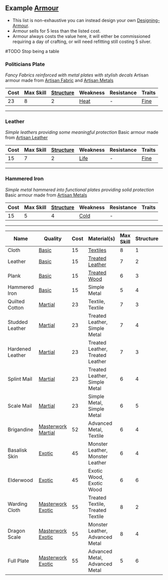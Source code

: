## Example [Armour](Armour)
* This list is non-exhaustive you can instead design your own [Designing-Armour](Designing-Armour).
* Armour sells for 5 less than the listed cost.
* Armour always costs the value here, it will either be commissioned requiring a day of crafting, or will need refitting still costing 5 silver.

#TODO Stop being a table

### Politicians Plate
*Fancy Fabrics reinforced with metal plates with stylish decals*
Artisan armour made from [Artisan Fabric](Materials#Artisan%20Fabric) and [Artisan Metals](Materials#Artisan%20Metals)

| Cost | Max Skill | [Structure](Armour#Structure) | Weakness            | Resistance | Traits                     |
| ---- | --------- | ----------------------------- | ------------------- | ---------- | -------------------------- |
| 23   | 8         | 2                             | [Heat](Combat#Heat) | -          | [Fine](Armour-Traits#Fine) |


---

### Leather
*Simple leathers providing some meaningful protection*
Basic armour made from [Artisan Leather](Materials#Artisan%20Leather)

| Cost | Max Skill | [Structure](Armour#Structure) | Weakness            | Resistance | Traits                     |
| ---- | --------- | ----------------------------- | ------------------- | ---------- | -------------------------- |
| 15   | 7         | 2                             | [Life](Combat#Life) | -          | [Fine](Armour-Traits#Fine) |

---

### Hammered Iron
*Simple metal hammered into functional plates providing solid protection*
Basic armour made from [Artisan Metals](Materials#Artisan%20Metals)

| Cost | Max Skill | [Structure](Armour#Structure) | Weakness            | Resistance | Traits |
| ---- | --------- | ----------------------------- | ------------------- | ---------- | ------ |
| 15   | 5         | 4                             | [Cold](Combat#Cold) | -          |        |

---


| Name             | Quality                                                   | Cost | Material(s)                                            | Max Skill | Structure | Weakness                                         | Resistance                                             | Trait(s)                                                                                       |
| ---------------- | --------------------------------------------------------- | ---- | ------------------------------------------------------ | --------- | --------- | ------------------------------------------------ | ------------------------------------------------------ | ---------------------------------------------------------------------------------------------- |
| Cloth            | [Basic](Armour#Quality)                                   | 15   | [Textiles](Example-Materials#Textiles)                 | 8         | 1         | [Heat](Combat#Heat)                              | -                                                      | -                                                                                              |
| Leather          | [Basic](Armour#Quality)                                   | 15   | [Treated Leather](Example-Materials#Treated%20Leather) | 7         | 2         | [Life](Combat#Life)                              | -                                                      | -                                                                                              |
| Plank            | [Basic](Armour#Quality)                                   | 15   | [Treated Wood](Example-Materials#Treated%20Wood)       | 6         | 3         | [Heat](Combat#Heat)                              | -                                                      | -                                                                                              |
| Hammered Iron    | [Basic](Armour#Quality)                                   | 15   | Simple Metal                                           | 5         | 4         | [Cold](Combat#Cold)                              | -                                                      | -                                                                                              |
| Quilted Cotton   | [Martial](Armour#Quality)                                 | 23   | Textile, Textile                                       | 7         | 3         | [Heat](Combat#Heat)                              | [Impact](Combat#Impact)                                | [Padded](Armour-Traits#Padded)                                                                 |
| Studded Leather  | [Martial](Armour#Quality)                                 | 23   | Treated Leather, Simple Metal                          | 7         | 4         | [Life](Combat#Life)                              | -                                                      | [Reinforced](Armour-Traits#Reinforced)                                                         |
| Hardened Leather | [Martial](Armour#Quality)                                 | 23   | Treated Leather, Treated Leather                       | 7         | 3         | [Life](Combat#Life)                              | [Rending](Combat#Rending)                              | [Hardened](Armour-Traits#Hardened)                                                             |
| Splint Mail      | [Martial](Armour#Quality)                                 | 23   | Treated Leather, Simple Metal                          | 6         | 4         | [Life](Combat#Life)                              |                                                        | [Fortified](Armour-Traits#Fortified)                                                           |
| Scale Mail       | [Martial](Armour#Quality)                                 | 23   | Simple Metal, Simple Metal                             | 6         | 5         | [Cold](Combat#Cold), [Piercing](Combat#Piercing) | [Rending](Combat#Rending)                              | [Mail](Armour-Traits#Mail)                                                                     |
| Brigandine       | [Masterwork](Armour#Masterwork) [Martial](Armour#Quality) | 52   | Advanced Metal, Textile                                | 6         | 4         | [Cold](Combat#Cold)                              | [Impact](Combat#Impact)                                | [Lightweight Materials](Armour-Traits#Lightweight%20Materials), [Padded](Armour-Traits#Padded) |
| Basalisk Skin    | [Exotic](Armour#Quality)                                  | 45   | Monster Leather, Monster Leather                       | 6         | 4         | -                                                | [Rending](Combat#Rending)                              | [Natural Resilience](Armour-Traits#Natural%20Resilience)                                       |
| Elderwood        | [Exotic](Armour#Quality)                                  | 45   | Exotic Wood, Exotic Wood                               | 6         | 6         | [Heat](Combat#Heat)                              | -                                                      | [Ironbark](Armour-Traits#Ironbark)                                                             |
| Warding Cloth    | [Masterwork](Armour#Masterwork) [Exotic](Armour#Quality)  | 55   | Treated Textile, Treated Textile                       | 8         | 2         | [Heat](Combat#Heat)                              | [Magic](magic)                                         | [Fine](Armour-Traits#Fine), [Warded](Armour-Traits#Warded)                                     |
| Dragon Scale     | [Masterwork](Armour#Masterwork) [Exotic](Armour#Quality)  | 55   | Monster Leather, Advanced Metal                        | 8         | 4         | [Life](Combat#Life)                              | [Heat](Combat#Heat)                                    | [Mail](Armour-Traits#Mail), [Natural Resilience](Armour-Traits#Natural%20Resilience)           |
| Full Plate       | [Masterwork](Armour#Masterwork) [Exotic](Armour#Quality)  | 55   | Advanced Metal, Advanced Metal                         | 5         | 6         | -                                                | [Rending](Combat#Rending), [Piercing](Combat#Piercing) | [Insulated](Armour-Traits#Insulated), [Tempered](Armour-Traits#Tempered)                       |

